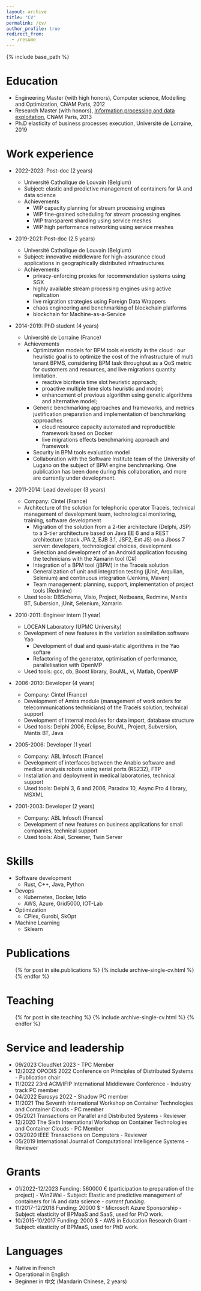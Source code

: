 ```yaml
---
layout: archive
title: "CV"
permalink: /cv/
author_profile: true
redirect_from:
  - /resume
---
```


{% include base_path %}

Education
======
* Engineering Master (with high honors), Computer science, Modelling and Optimization,  CNAM Paris, 2012
* Research Master (with honors), [Information processing and data exploitation](https://formation.cnam.fr/rechercher-par-discipline/master-sciences-technologies-sante-mention-informatique-parcours-traitement-de-l-information-et-exploitation-des-donnees-813201.kjsp), CNAM Paris, 2013
* Ph.D elasticity of business processes execution, Université de Lorraine, 2019

Work experience
======
* 2022-2023: Post-doc (2 years)
  * Université Catholique de Louvain (Belgium)
  * Subject: elastic and predictive management of containers for IA and data science
  * Achievements
    * WIP capacity planning for stream processing engines
    * WIP fine-grained scheduling for stream processing engines
    * WIP transparent sharding using service meshes
    * WIP high performance networking using service meshes
* 2019-2021: Post-doc (2.5 years)
  * Université Catholique de Louvain (Belgium)
  * Subject: innovative middleware for high-assurance cloud applications in geographically distributed infrastructures
  * Achievements 
    * privacy-enforcing proxies for recommendation systems using SGX
    * highly available stream processing engines using active replication
    * live migration strategies using Foreign Data Wrappers
    * chaos engineering and benchmarking of blockchain platforms
    * blockchain for Machine-as-a-Service
* 2014-2019: PhD student (4 years)
  * Université de Lorraine (France)
  * Achievements
    * Optimization models for BPM tools elasticity in the cloud : our heuristic goal is to optimize the cost of the infrastructure of multi tenant BPMS, considering BPM task throughput as a QoS metric for customers and resources, and live migrations quantity limitation.
      * reactive bicriteria time slot heuristic approach;
      * proactive multiple time slots heuristic and model;
      * enhancement of previous algorithm using genetic algorithms and alternative model;
    * Generic benchmarking approaches and frameworks, and metrics justification preparation and implementation of benchmarking approaches
      * cloud resource capacity automated and reproductible framework based on Docker
      * live migrations effects benchmarking approach and framework
    * Security in BPM tools evaluation model
    * Collaboration with the Software Institute team of the University of Lugano on the subject of BPM engine benchmarking. One publication has been done during this collaboration, and more are currently under development.

* 2011-2014: Lead developer (3 years)
  * Company: Cintel (France)
  * Architecture of the solution for telephonic operator Traceis, technical management of development team, technological monitoring, training, software development
    * Migration of the solution from a 2-tier architecture (Delphi, JSP) to a 3-tier architecture based on Java EE 6 and a REST architecture (stack JPA 2, EJB 3.1, JSF2, Ext JS) on a Jboss 7 server: developers, technological choices, development
    * Selection and development of an Android application focusing the technicians with the Xamarin tool (C#)
    * Integration of a BPM tool (jBPM) in the Traceis solution
    * Generalization of unit and integration testing (jUnit, Arquilian, Selenium) and continuous integration (Jenkins, Maven)
    * Team management: planning, support, implementation of project tools (Redmine)
  * Used tools: DBSchema, Visio, Project, Netbeans, Redmine, Mantis BT, Subersion, jUnit, Selenium, Xamarin

* 2010-2011: Engineer intern (1 year)
  * LOCEAN Laboratory (UPMC University)
  * Development of new features in the variation assimilation software Yao
    * Development of dual and quasi-static algorithms in the Yao softare
    * Refactoring of the generator, optimisation of performance, parallelisation with OpenMP
  * Used tools: gcc, db, Boost library, BouML, vi, Matlab, OpenMP
* 2006-2010: Developer (4 years)
  * Company: Cintel (France)
  * Development of Amira module (management of work orders for telecommunications technicians) of the Traceis solution, technical support
  * Development of internal modules for data import, database structure
  * Used tools: Delphi 2006, Eclipse, BouML, Project, Subversion, Mantis BT, Java

* 2005-2006: Developer (1 year)
  * Company: ABL Infosoft (France)
  * Development of interfaces between the Anabio software and medical analysis robots using serial ports (RS232),
FTP
  * Installation and deployment in medical laboratories, technical support
  * Used tools: Delphi 3, 6 and 2006, Paradox 10, Async Pro 4 library, MSXML

* 2001-2003: Developer (2 years)
  * Company: ABL Infosoft (France)
  * Development of new features on business applications for small companies, technical support
  * Used tools: Abal, Screener, Twin Server

Skills
======
* Software development
  * Rust, C++, Java, Python
* Devops
  * Kubernetes, Docker, Istio
  * AWS, Azure, Grid5000, IOT-Lab
* Optimization
  * CPlex, Gurobi, SkOpt
* Machine Learning
  * Sklearn

Publications
======
  <ul>{% for post in site.publications %}
    {% include archive-single-cv.html %}
  {% endfor %}</ul>
  
 
Teaching
======
  <ul>{% for post in site.teaching %}
    {% include archive-single-cv.html %}
  {% endfor %}</ul>
  
Service and leadership
======
* 09/2023 CloudNet 2023 - TPC Member
* 12/2022 OPODIS 2022 Conference on Principles of Distributed Systems - Publication chair
* 11/2022 23rd ACM/IFIP International Middleware Conference - Industry track PC member
* 04/2022 Eurosys 2022 - Shadow PC member
* 11/2021 The Seventh International Workshop on Container Technologies and Container Clouds - PC member
* 05/2021 Transactions on Parallel and Distributed Systems - Reviewer
* 12/2020 The Sixth International Workshop on Container Technologies and Container Clouds - PC Member
* 03/2020 IEEE Transactions on Computers - Reviewer
* 05/2019 International Journal of Computational Intelligence Systems - Reviewer

Grants
=====
* 01/2022-12/2023 Funding: 560000 € (participation to preparation of the project) - Win2Wal - Subject: Elastic and predictive management of containers for IA and data science - *current funding*.
* 11/2017-12/2018 Funding: 20000 $ - Microsoft Azure Sponsorship - Subject: elasticity of BPMaaS and SaaS, used for PhD work.
* 10/2015-10/2017 Funding: 2000 $ - AWS in Education Research Grant - Subject: elasticity of BPMaaS, used for PhD work.

Languages
=====
* Native in French
* Operational in English
* Beginner in 中文 (Mandarin Chinese, 2 years)